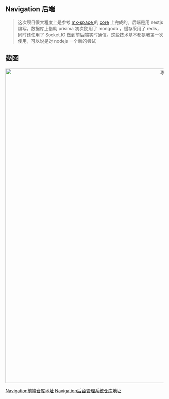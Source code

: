 ## Navigation 后端

> 这次项目很大程度上是参考 [mx-space ](https://github.com/mx-space)的 [core](https://github.com/mx-space/core) 上完成的。后端是用 nestjs 编写，数据库上借助 prisima 初次使用了 mongodb ，缓存采用了 redis，同时还使用了 Socket.IO 做到前后端实时通信。这些技术基本都是我第一次使用，可以说是对 nodejs 一个新的尝试

## 截图



<p align="middle">
<img src="https://y.suemor.com/imagesn-server-1.jpg" width="1000" alt="项目" />
</p>

[Navigation前端仓库地址](https://github.com/suemor233/Navigation) 
[Navigation后台管理系统仓库地址](https://github.com/suemor233/navigation-admin)

